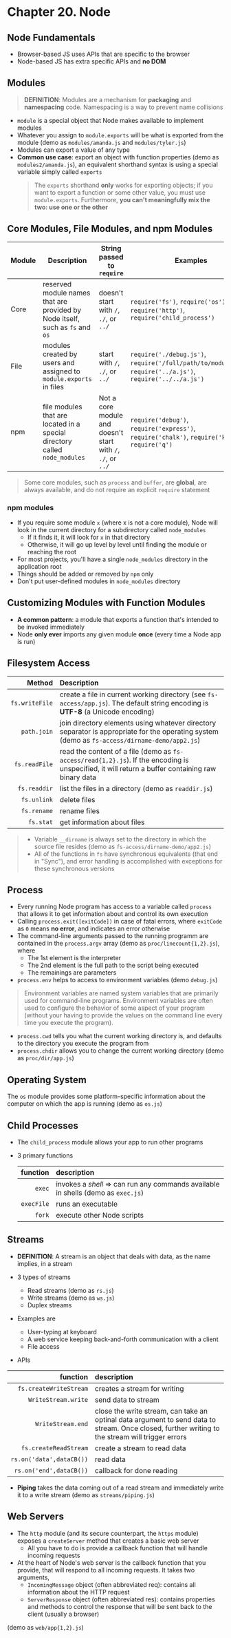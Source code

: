 # Chapter 20. Node

## Node Fundamentals

- Browser-based JS uses APIs that are specific to the browser
- Node-based JS has extra specific APIs and **no DOM**

## Modules

> **DEFINITION**: Modules are a mechanism for **packaging** and **namespacing** code. Namespacing is a way to prevent name collisions

- `module` is a special object that Node makes available to implement modules
- Whatever you assign to `module.exports` will be what is exported from the module (demo as `modules/amanda.js` and `modules/tyler.js`)
- Modules can export a value of any type
- **Common use case**: export an object with function properties (demo as `modules2/amanda.js`), an equivalent shorthand syntax is using a special variable simply called `exports`
  > The `exports` shorthand **only** works for exporting objects; if you want to export a function or some other value, you must use `module.exports`. Furthermore, **you can't meaningfully mix the two: use one or the other**

## Core Modules, File Modules, and npm Modules

| Module | Description                                                                   | String passed to `require`                                   | Examples                                                                                                     |
| ------ | ----------------------------------------------------------------------------- | ------------------------------------------------------------ | ------------------------------------------------------------------------------------------------------------ |
| Core   | reserved module names that are provided by Node itself, such as `fs` and `os` | doesn't start with `/`, `./`, or `../`                       | `require('fs')`, `require('os')`, `require('http')`, `require('child_process')`                              |
| File   | modules created by users and assigned to `module.exports` in files            | start with `/`, `./`, or `../`                               | `require('./debug.js')`, `require('/full/path/to/module.js')`, `require('../a.js')`, `require('../../a.js')` |
| npm    | file modules that are located in a special directory called `node_modules`    | Not a core module and doesn't start with `/`, `./`, or `../` | `require('debug')`, `require('express')`, `require('chalk')`, `require('koa')`, `require('q')`               |

> Some core modules, such as `process` and `buffer`, are **global**, are always available, and do not require an explicit `require` statement

### npm modules

- If you require some module `x` (where x is not a core module), Node will
  look in the current directory for a subdirectory called `node_modules`
  - If it finds it, it will look for `x` in that directory
  - Otherwise, it will go up level by level until finding the module or reaching the root
- For most projects, you'll have a single `node_modules` directory in the application root
- Things should be added or removed by `npm` only
- Don't put user-defined modules in `node_modules` directory

## Customizing Modules with Function Modules

- **A common pattern**: a module that exports a function that's intended to be invoked immediately
- Node **only ever** imports any given module **once** (every time a Node app is run)

## Filesystem Access

|         Method | Description                                                                                                                                       |
| -------------: | :------------------------------------------------------------------------------------------------------------------------------------------------ |
| `fs.writeFile` | create a file in current working directory (see `fs-access/app.js`). The default string encoding is **UTF-8** (a Unicode encoding)                |
|    `path.join` | join directory elements using whatever directory separator is appropriate for the operating system (demo as `fs-access/dirname-demo/app2.js`)     |
|  `fs.readFile` | read the content of a file (demo as `fs-access/read{1,2}.js`). If the encoding is unspecified, it will return a buffer containing raw binary data |
|   `fs.readdir` | list the files in a directory (demo as `readdir.js`)                                                                                              |
|    `fs.unlink` | delete files                                                                                                                                      |
|    `fs.rename` | rename files                                                                                                                                      |
|      `fs.stat` | get information about files                                                                                                                       |

> - Variable `__dirname` is always set to the directory in which the source file resides (demo as `fs-access/dirname-demo/app2.js`)
> - All of the functions in `fs` have synchronous equivalents (that end in "Sync"), and error handling is accomplished with exceptions for these synchronous versions

## Process

- Every running Node program has access to a variable called `process` that allows it to get information about and control its own execution
- Calling `process.exit([exitCode])` in case of fatal errors, where `exitCode` as `0` means **no error**, and indicates an error otherwise
- The command-line arguments passed to the running programm are contained in the `process.argv` array (demo as `proc/linecount{1,2}.js`), where
  - The 1st element is the interpreter
  - The 2nd element is the full path to the script being executed
  - The remainings are parameters
- `process.env` helps to access to environment variables (demo `debug.js`)

> Environment variables are named system variables that are primarily used
> for command-line programs. Environment variables are often used to configure the behavior of some aspect of your program (without your having to provide the values on the command line every time you execute the program).

- `process.cwd` tells you what the current working directory is, and defaults to the directory you execute the program from
- `process.chdir` allows you to change the current working directory (demo as `proc/dir/app.js`)

## Operating System

The `os` module provides some platform-specific information about the computer on which the app is running (demo as `os.js`)

## Child Processes

- The `child_process` module allows your app to run other programs
- 3 primary functions

  |   function | description                                                                       |
  | ---------: | :-------------------------------------------------------------------------------- |
  |     `exec` | invokes a _shell_ => can run any commands available in shells (demo as `exec.js`) |
  | `execFile` | runs an executable                                                                |
  |     `fork` | execute other Node scripts                                                        |

## Streams

- **DEFINITION**: A stream is an object that deals with data, as the name implies, in a stream

- 3 types of streams
  - Read streams (demo as `rs.js`)
  - Write streams (demo as `ws.js`)
  - Duplex streams
- Examples are
  - User-typing at keyboard
  - A web service keeping back-and-forth communication with a client
  - File access
- APIs

|                 function | description                                                                                                                                      |
| -----------------------: | :----------------------------------------------------------------------------------------------------------------------------------------------- |
|   `fs.createWriteStream` | creates a stream for writing                                                                                                                     |
|      `WriteStream.write` | send data to stream                                                                                                                              |
|        `WriteStream.end` | close the write stream, can take an optinal data argument to send data to stream. Once closed, further writing to the stream will trigger errors |
|    `fs.createReadStream` | create a stream to read data                                                                                                                     |
| `rs.on('data',dataCB())` | read data                                                                                                                                        |
|  `rs.on('end',dataCB())` | callback for done reading                                                                                                                        |

- **Piping** takes the data coming out of a read stream and immediately write it to a write stream (demo as `streams/piping.js`)

## Web Servers

- The `http` module (and its secure counterpart, the `https` module) exposes a `createServer` method that creates a basic web server
  - All you have to do is provide a callback function that will handle incoming requests
- At the heart of Node's web server is the callback function that you provide, that will respond to all incoming requests. It takes two arguments,
  - `IncomingMessage` object (often abbreviated req): contains all information about the HTTP request
  - `ServerResponse` object (often abbreviated res): contains properties and methods to control the response that will be sent back to the client (usually a browser)

(demo as `web/app{1,2}.js`)
